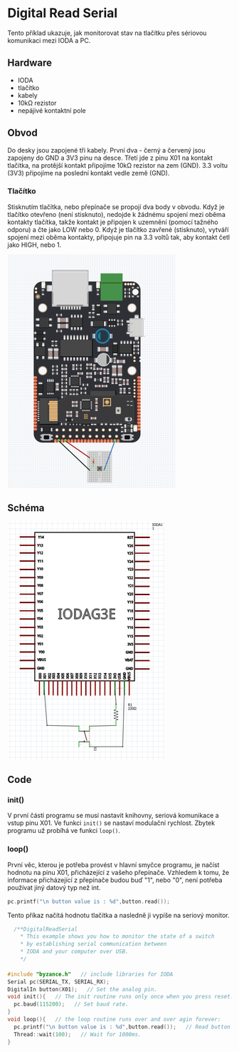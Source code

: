 # Digital Read Serial

Tento příklad ukazuje, jak monitorovat stav na tlačítku přes sériovou komunikaci mezi IODA a PC.

## Hardware
* IODA 
* tlačítko
* kabely
* 10kΩ rezistor
* nepájivé kontaktní pole

## Obvod
Do desky jsou zapojené tři kabely. První dva - černý a červený jsou zapojeny do GND a 3V3 pinu na desce. Třetí jde z pinu X01 na kontakt tlačítka, na protější kontakt připojíme  10kΩ rezistor na zem (GND). 3.3 voltu (3V3) připojíme na poslední kontakt vedle země (GND).

### Tlačítko

Stisknutím tlačítka, nebo přepínače se propojí dva body v obvodu. Když je tlačítko otevřeno (není stisknuto), nedojde k žádnému spojení mezi oběma kontakty tlačítka, takže kontakt je připojen k uzemnění (pomocí tažného odporu) a čte jako LOW nebo 0. Když je tlačítko zavřené (stisknuto), vytváří spojení mezi oběma kontakty, připojuje pin na 3.3 voltů tak, aby kontakt četl jako HIGH, nebo 1.

![](/assets/DigitalReadSerial.PNG)

## Schéma

![](/assets/DigitalReadSerial_schematic.PNG)

## Code
### init()
V první části programu se musí nastavit knihovny, seriová komunikace a vstup pinu X01. Ve funkci ```init()``` se nastaví modulační rychlost.
Zbytek programu už probíhá ve funkci ```loop()```.
### loop()
První věc, kterou je potřeba provést v hlavní smyčce programu, je načíst hodnotu na pinu X01, přicházející z vašeho přepínače. Vzhledem k tomu, že informace přicházející z přepínače budou buď "1", nebo "0", není potřeba používat jiný datový typ než int.

``` cpp
pc.printf("\n button value is : %d",button.read()); 
```
Tento příkaz načítá hodnotu tlačítka a nasledně ji vypíše na seriový monitor.

``` cpp
  /**DigitalReadSerial
    * This example shows you how to monitor the state of a switch
    * by establishing serial communication between
    * IODA and your computer over USB.
    */

#include "byzance.h"   // include libraries for IODA
Serial pc(SERIAL_TX, SERIAL_RX);
DigitalIn button(X01);   // Set the analog pin.
void init(){   // The init routine runs only once when you press reset.
  pc.baud(115200);   // Set baud rate.
}
void loop(){   // the loop routine runs over and over agin forever:
  pc.printf("\n button value is : %d",button.read());   // Read button value and print it.
  Thread::wait(100);   // Wait for 1000ms.
}


```